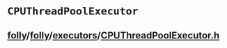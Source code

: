 # `CPUThreadPoolExecutor`

## [folly](https://github.com/facebook/folly)/[folly](https://github.com/facebook/folly/tree/main/folly)/[executors](https://github.com/facebook/folly/tree/main/folly/executors)/[**CPUThreadPoolExecutor.h**](https://github.com/facebook/folly/blob/main/folly/executors/CPUThreadPoolExecutor.h)